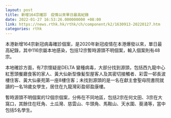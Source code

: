 ```yaml
---
layout: post
title: 新增164宗確診　疫情以來單日最高紀錄
date: 2022-01-27 16:53:26.000000000 +08:00
link: https://news.rthk.hk/rthk/ch/component/k2/1630913-20220127.htm
categories: rthk
---
```


本港新增164宗新冠病毒確診個案，是2020年新冠疫情在本港爆發以來，單日最高紀錄，其中116宗屬本地感染，包括12宗暫時源頭不明個案，輸入個案則有48宗。

本地確診方面，有7宗懷疑是DELTA 變種病毒，大部分找到源頭，包括西九龍中心紅葱頭餐廳食客的家人、黃大仙新型像髪型屋客人及其密切接觸者、彩雲一邨長波樓住客、黃大仙豪苑第一座8樓住客；未找到源頭的是一名在獻主會聖母院書院就讀的一名18歲女學生，居住在九龍灣彩盈邨盈康樓。

暫時源頭不明個案的12個宗個案，分佈在不同地區，包括2宗在何文田、3宗在大窩口，其餘住在旺角、土瓜灣、慈雲山、牛頭角、馬鞍山、天水圍、葵涌等，當中包括5名學生。
